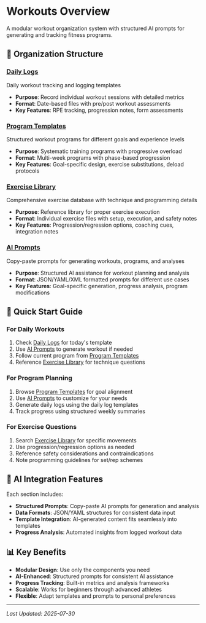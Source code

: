 # Workouts Overview

A modular workout organization system with structured AI prompts for generating and tracking fitness programs.

## 📁 Organization Structure

### [Daily Logs](Daily%20Logs/)
Daily workout tracking and logging templates
- **Purpose**: Record individual workout sessions with detailed metrics
- **Format**: Date-based files with pre/post workout assessments
- **Key Features**: RPE tracking, progression notes, form assessments

### [Program Templates](Program%20Templates/)
Structured workout programs for different goals and experience levels
- **Purpose**: Systematic training programs with progressive overload
- **Format**: Multi-week programs with phase-based progression
- **Key Features**: Goal-specific design, exercise substitutions, deload protocols

### [Exercise Library](Exercise%20Library/)
Comprehensive exercise database with technique and programming details
- **Purpose**: Reference library for proper exercise execution
- **Format**: Individual exercise files with setup, execution, and safety notes
- **Key Features**: Progression/regression options, coaching cues, integration notes

### [AI Prompts](AI%20Prompts/)
Copy-paste prompts for generating workouts, programs, and analyses
- **Purpose**: Structured AI assistance for workout planning and analysis
- **Format**: JSON/YAML/XML formatted prompts for different use cases
- **Key Features**: Goal-specific generation, progress analysis, program modifications

## 🎯 Quick Start Guide

### For Daily Workouts
1. Check [Daily Logs](Daily%20Logs/) for today's template
2. Use [AI Prompts](AI%20Prompts/) to generate workout if needed
3. Follow current program from [Program Templates](Program%20Templates/)
4. Reference [Exercise Library](Exercise%20Library/) for technique questions

### For Program Planning
1. Browse [Program Templates](Program%20Templates/) for goal alignment
2. Use [AI Prompts](AI%20Prompts/) to customize for your needs
3. Generate daily logs using the daily log templates
4. Track progress using structured weekly summaries

### For Exercise Questions
1. Search [Exercise Library](Exercise%20Library/) for specific movements
2. Use progression/regression options as needed
3. Reference safety considerations and contraindications
4. Note programming guidelines for set/rep schemes

## 🤖 AI Integration Features

Each section includes:
- **Structured Prompts**: Copy-paste AI prompts for generation and analysis
- **Data Formats**: JSON/YAML structures for consistent data input
- **Template Integration**: AI-generated content fits seamlessly into templates
- **Progress Analysis**: Automated insights from logged workout data

## 📊 Key Benefits

- **Modular Design**: Use only the components you need
- **AI-Enhanced**: Structured prompts for consistent AI assistance
- **Progress Tracking**: Built-in metrics and analysis frameworks
- **Scalable**: Works for beginners through advanced athletes
- **Flexible**: Adapt templates and prompts to personal preferences

---
*Last Updated: 2025-07-30*